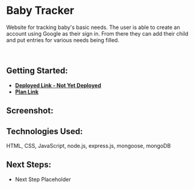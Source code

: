 # Baby Tracker
<p>Website for tracking baby's basic needs. The user is able to create an account using Google as their sign in. From there they can add their child and put entries for various needs being filled.</p><br> 

## Getting Started: 
- **[Deployed Link - Not Yet Deployed](#)**
- **[Plan Link](https://trello.com/b/UXagERsE/baby-tracker)**<br>

## Screenshot: 

## Technologies Used: 
HTML, CSS, JavaScript, node.js, express.js, mongoose, mongoDB<br>

## Next Steps:
- Next Step Placeholder
